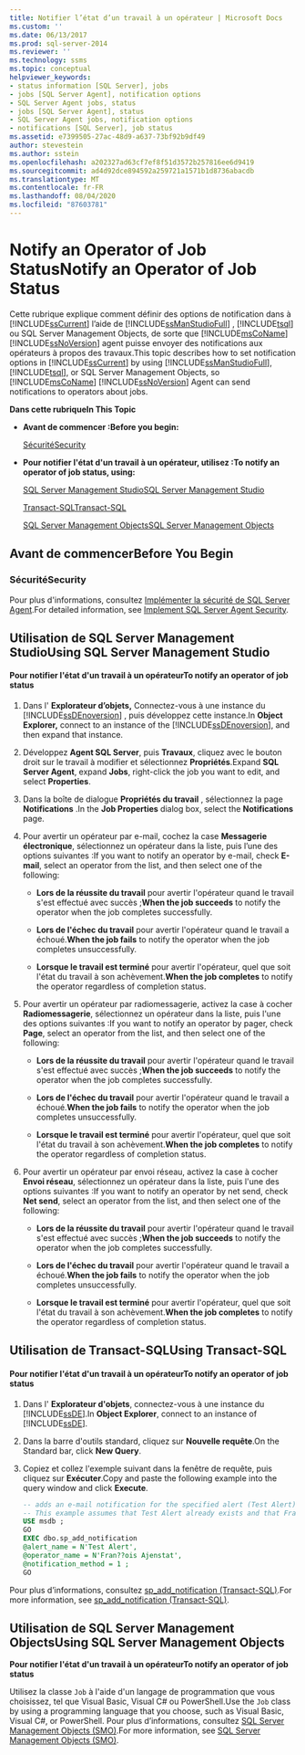 ```yaml
---
title: Notifier l’état d’un travail à un opérateur | Microsoft Docs
ms.custom: ''
ms.date: 06/13/2017
ms.prod: sql-server-2014
ms.reviewer: ''
ms.technology: ssms
ms.topic: conceptual
helpviewer_keywords:
- status information [SQL Server], jobs
- jobs [SQL Server Agent], notification options
- SQL Server Agent jobs, status
- jobs [SQL Server Agent], status
- SQL Server Agent jobs, notification options
- notifications [SQL Server], job status
ms.assetid: e7399505-27ac-48d9-a637-73bf92b9df49
author: stevestein
ms.author: sstein
ms.openlocfilehash: a202327ad63cf7ef8f51d3572b257816ee6d9419
ms.sourcegitcommit: ad4d92dce894592a259721a1571b1d8736abacdb
ms.translationtype: MT
ms.contentlocale: fr-FR
ms.lasthandoff: 08/04/2020
ms.locfileid: "87603781"
---
```

# <a name="notify-an-operator-of-job-status"></a><span data-ttu-id="d80b4-102">Notify an Operator of Job Status</span><span class="sxs-lookup"><span data-stu-id="d80b4-102">Notify an Operator of Job Status</span></span>
  <span data-ttu-id="d80b4-103">Cette rubrique explique comment définir des options de notification dans à [!INCLUDE[ssCurrent](../../includes/sscurrent-md.md)] l’aide de [!INCLUDE[ssManStudioFull](../../includes/ssmanstudiofull-md.md)] , [!INCLUDE[tsql](../../includes/tsql-md.md)] ou SQL Server Management Objects, de sorte que [!INCLUDE[msCoName](../../includes/msconame-md.md)] [!INCLUDE[ssNoVersion](../../includes/ssnoversion-md.md)] agent puisse envoyer des notifications aux opérateurs à propos des travaux.</span><span class="sxs-lookup"><span data-stu-id="d80b4-103">This topic describes how to set notification options in [!INCLUDE[ssCurrent](../../includes/sscurrent-md.md)] by using [!INCLUDE[ssManStudioFull](../../includes/ssmanstudiofull-md.md)], [!INCLUDE[tsql](../../includes/tsql-md.md)], or SQL Server Management Objects, so [!INCLUDE[msCoName](../../includes/msconame-md.md)] [!INCLUDE[ssNoVersion](../../includes/ssnoversion-md.md)] Agent can send notifications to operators about jobs.</span></span>  
  
 <span data-ttu-id="d80b4-104">**Dans cette rubrique**</span><span class="sxs-lookup"><span data-stu-id="d80b4-104">**In This Topic**</span></span>  
  
-   <span data-ttu-id="d80b4-105">**Avant de commencer :**</span><span class="sxs-lookup"><span data-stu-id="d80b4-105">**Before you begin:**</span></span>  
  
     [<span data-ttu-id="d80b4-106">Sécurité</span><span class="sxs-lookup"><span data-stu-id="d80b4-106">Security</span></span>](#Security)  
  
-   <span data-ttu-id="d80b4-107">**Pour notifier l'état d'un travail à un opérateur, utilisez :**</span><span class="sxs-lookup"><span data-stu-id="d80b4-107">**To notify an operator of job status, using:**</span></span>  
  
     [<span data-ttu-id="d80b4-108">SQL Server Management Studio</span><span class="sxs-lookup"><span data-stu-id="d80b4-108">SQL Server Management Studio</span></span>](#SSMS)  
  
     [<span data-ttu-id="d80b4-109">Transact-SQL</span><span class="sxs-lookup"><span data-stu-id="d80b4-109">Transact-SQL</span></span>](#TSQL)  
  
     [<span data-ttu-id="d80b4-110">SQL Server Management Objects</span><span class="sxs-lookup"><span data-stu-id="d80b4-110">SQL Server Management Objects</span></span>](#SMO)  
  
##  <a name="before-you-begin"></a><a name="BeforeYouBegin"></a> <span data-ttu-id="d80b4-111">Avant de commencer</span><span class="sxs-lookup"><span data-stu-id="d80b4-111">Before You Begin</span></span>  
  
###  <a name="security"></a><a name="Security"></a> <span data-ttu-id="d80b4-112">Sécurité</span><span class="sxs-lookup"><span data-stu-id="d80b4-112">Security</span></span>  
 <span data-ttu-id="d80b4-113">Pour plus d'informations, consultez [Implémenter la sécurité de SQL Server Agent](implement-sql-server-agent-security.md).</span><span class="sxs-lookup"><span data-stu-id="d80b4-113">For detailed information, see [Implement SQL Server Agent Security](implement-sql-server-agent-security.md).</span></span>  
  
##  <a name="using-sql-server-management-studio"></a><a name="SSMS"></a> <span data-ttu-id="d80b4-114">Utilisation de SQL Server Management Studio</span><span class="sxs-lookup"><span data-stu-id="d80b4-114">Using SQL Server Management Studio</span></span>  
  
#### <a name="to-notify-an-operator-of-job-status"></a><span data-ttu-id="d80b4-115">Pour notifier l'état d'un travail à un opérateur</span><span class="sxs-lookup"><span data-stu-id="d80b4-115">To notify an operator of job status</span></span>  
  
1.  <span data-ttu-id="d80b4-116">Dans l' **Explorateur d’objets,** Connectez-vous à une instance du [!INCLUDE[ssDEnoversion](../../includes/ssdenoversion-md.md)] , puis développez cette instance.</span><span class="sxs-lookup"><span data-stu-id="d80b4-116">In **Object Explorer,** connect to an instance of the [!INCLUDE[ssDEnoversion](../../includes/ssdenoversion-md.md)], and then expand that instance.</span></span>  
  
2.  <span data-ttu-id="d80b4-117">Développez **Agent SQL Server**, puis **Travaux**, cliquez avec le bouton droit sur le travail à modifier et sélectionnez **Propriétés**.</span><span class="sxs-lookup"><span data-stu-id="d80b4-117">Expand **SQL Server Agent**, expand **Jobs**, right-click the job you want to edit, and select **Properties**.</span></span>  
  
3.  <span data-ttu-id="d80b4-118">Dans la boîte de dialogue **Propriétés du travail** , sélectionnez la page **Notifications** .</span><span class="sxs-lookup"><span data-stu-id="d80b4-118">In the **Job Properties** dialog box, select the **Notifications** page.</span></span>  
  
4.  <span data-ttu-id="d80b4-119">Pour avertir un opérateur par e-mail, cochez la case **Messagerie électronique**, sélectionnez un opérateur dans la liste, puis l’une des options suivantes :</span><span class="sxs-lookup"><span data-stu-id="d80b4-119">If you want to notify an operator by e-mail, check **E-mail**, select an operator from the list, and then select one of the following:</span></span>  
  
    -   <span data-ttu-id="d80b4-120">**Lors de la réussite du travail** pour avertir l'opérateur quand le travail s'est effectué avec succès ;</span><span class="sxs-lookup"><span data-stu-id="d80b4-120">**When the job succeeds** to notify the operator when the job completes successfully.</span></span>  
  
    -   <span data-ttu-id="d80b4-121">**Lors de l'échec du travail** pour avertir l'opérateur quand le travail a échoué.</span><span class="sxs-lookup"><span data-stu-id="d80b4-121">**When the job fails** to notify the operator when the job completes unsuccessfully.</span></span>  
  
    -   <span data-ttu-id="d80b4-122">**Lorsque le travail est terminé** pour avertir l'opérateur, quel que soit l'état du travail à son achèvement.</span><span class="sxs-lookup"><span data-stu-id="d80b4-122">**When the job completes** to notify the operator regardless of completion status.</span></span>  
  
5.  <span data-ttu-id="d80b4-123">Pour avertir un opérateur par radiomessagerie, activez la case à cocher **Radiomessagerie**, sélectionnez un opérateur dans la liste, puis l'une des options suivantes :</span><span class="sxs-lookup"><span data-stu-id="d80b4-123">If you want to notify an operator by pager, check **Page**, select an operator from the list, and then select one of the following:</span></span>  
  
    -   <span data-ttu-id="d80b4-124">**Lors de la réussite du travail** pour avertir l'opérateur quand le travail s'est effectué avec succès ;</span><span class="sxs-lookup"><span data-stu-id="d80b4-124">**When the job succeeds** to notify the operator when the job completes successfully.</span></span>  
  
    -   <span data-ttu-id="d80b4-125">**Lors de l'échec du travail** pour avertir l'opérateur quand le travail a échoué.</span><span class="sxs-lookup"><span data-stu-id="d80b4-125">**When the job fails** to notify the operator when the job completes unsuccessfully.</span></span>  
  
    -   <span data-ttu-id="d80b4-126">**Lorsque le travail est terminé** pour avertir l'opérateur, quel que soit l'état du travail à son achèvement.</span><span class="sxs-lookup"><span data-stu-id="d80b4-126">**When the job completes** to notify the operator regardless of completion status.</span></span>  
  
6.  <span data-ttu-id="d80b4-127">Pour avertir un opérateur par envoi réseau, activez la case à cocher **Envoi réseau**, sélectionnez un opérateur dans la liste, puis l'une des options suivantes :</span><span class="sxs-lookup"><span data-stu-id="d80b4-127">If you want to notify an operator by net send, check **Net send**, select an operator from the list, and then select one of the following:</span></span>  
  
    -   <span data-ttu-id="d80b4-128">**Lors de la réussite du travail** pour avertir l'opérateur quand le travail s'est effectué avec succès ;</span><span class="sxs-lookup"><span data-stu-id="d80b4-128">**When the job succeeds** to notify the operator when the job completes successfully.</span></span>  
  
    -   <span data-ttu-id="d80b4-129">**Lors de l'échec du travail** pour avertir l'opérateur quand le travail a échoué.</span><span class="sxs-lookup"><span data-stu-id="d80b4-129">**When the job fails** to notify the operator when the job completes unsuccessfully.</span></span>  
  
    -   <span data-ttu-id="d80b4-130">**Lorsque le travail est terminé** pour avertir l'opérateur, quel que soit l'état du travail à son achèvement.</span><span class="sxs-lookup"><span data-stu-id="d80b4-130">**When the job completes** to notify the operator regardless of completion status.</span></span>  
  
##  <a name="using-transact-sql"></a><a name="TSQL"></a> <span data-ttu-id="d80b4-131">Utilisation de Transact-SQL</span><span class="sxs-lookup"><span data-stu-id="d80b4-131">Using Transact-SQL</span></span>  
  
#### <a name="to-notify-an-operator-of-job-status"></a><span data-ttu-id="d80b4-132">Pour notifier l'état d'un travail à un opérateur</span><span class="sxs-lookup"><span data-stu-id="d80b4-132">To notify an operator of job status</span></span>  
  
1.  <span data-ttu-id="d80b4-133">Dans l' **Explorateur d'objets**, connectez-vous à une instance du [!INCLUDE[ssDE](../../includes/ssde-md.md)].</span><span class="sxs-lookup"><span data-stu-id="d80b4-133">In **Object Explorer**, connect to an instance of [!INCLUDE[ssDE](../../includes/ssde-md.md)].</span></span>  
  
2.  <span data-ttu-id="d80b4-134">Dans la barre d'outils standard, cliquez sur **Nouvelle requête**.</span><span class="sxs-lookup"><span data-stu-id="d80b4-134">On the Standard bar, click **New Query**.</span></span>  
  
3.  <span data-ttu-id="d80b4-135">Copiez et collez l'exemple suivant dans la fenêtre de requête, puis cliquez sur **Exécuter**.</span><span class="sxs-lookup"><span data-stu-id="d80b4-135">Copy and paste the following example into the query window and click **Execute**.</span></span>  
  
    ```sql
    -- adds an e-mail notification for the specified alert (Test Alert).  
    -- This example assumes that Test Alert already exists and that Fran??ois Ajenstat is a valid operator name.  
    USE msdb ;  
    GO  
    EXEC dbo.sp_add_notification   
    @alert_name = N'Test Alert',   
    @operator_name = N'Fran??ois Ajenstat',   
    @notification_method = 1 ;  
    GO  
    ```  
  
 <span data-ttu-id="d80b4-136">Pour plus d’informations, consultez [sp_add_notification &#40;Transact-SQL&#41;](/sql/relational-databases/system-stored-procedures/sp-add-notification-transact-sql).</span><span class="sxs-lookup"><span data-stu-id="d80b4-136">For more information, see [sp_add_notification &#40;Transact-SQL&#41;](/sql/relational-databases/system-stored-procedures/sp-add-notification-transact-sql).</span></span>  
  
##  <a name="using-sql-server-management-objects"></a><a name="SMO"></a><span data-ttu-id="d80b4-137">Utilisation de SQL Server Management Objects</span><span class="sxs-lookup"><span data-stu-id="d80b4-137">Using SQL Server Management Objects</span></span>  
 <span data-ttu-id="d80b4-138">**Pour notifier l'état d'un travail à un opérateur**</span><span class="sxs-lookup"><span data-stu-id="d80b4-138">**To notify an operator of job status**</span></span>  
  
 <span data-ttu-id="d80b4-139">Utilisez la classe `Job` à l'aide d'un langage de programmation que vous choisissez, tel que Visual Basic, Visual C# ou PowerShell.</span><span class="sxs-lookup"><span data-stu-id="d80b4-139">Use the `Job` class by using a programming language that you choose, such as Visual Basic, Visual C#, or PowerShell.</span></span> <span data-ttu-id="d80b4-140">Pour plus d’informations, consultez [SQL Server Management Objects (SMO)](https://msdn.microsoft.com/library/ms162169.aspx).</span><span class="sxs-lookup"><span data-stu-id="d80b4-140">For more information, see [SQL Server Management Objects (SMO)](https://msdn.microsoft.com/library/ms162169.aspx).</span></span>  
